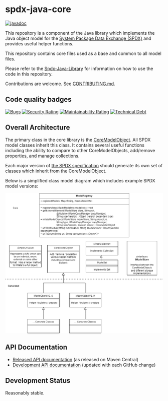 # spdx-java-core

[![javadoc](https://javadoc.io/badge2/org.spdx/spdx-java-core/javadoc.svg)](https://javadoc.io/doc/org.spdx/spdx-java-core)
 
This repository is a component of the Java library which implements the Java object model for the [System Package Data Exchange (SPDX)](https://spdx.dev/) and provides useful helper functions.

This repository contains core files used as a base and common to all model files.

Please refer to the [Spdx-Java-Library](https://github.com/spdx/spdx-java-Library) for information on how to use the code in this repository.

Contributions are welcome.  See [CONTRIBUTING.md](CONTRIBUTING.md).

## Code quality badges

[![Bugs](https://sonarcloud.io/api/project_badges/measure?project=spdx-java-core&metric=bugs)](https://sonarcloud.io/dashboard?id=spdx-java-core)
[![Security Rating](https://sonarcloud.io/api/project_badges/measure?project=spdx-java-core&metric=security_rating)](https://sonarcloud.io/dashboard?id=spdx-java-core)
[![Maintainability Rating](https://sonarcloud.io/api/project_badges/measure?project=spdx-java-core&metric=sqale_rating)](https://sonarcloud.io/dashboard?id=spdx-java-core)
[![Technical Debt](https://sonarcloud.io/api/project_badges/measure?project=spdx-java-core&metric=sqale_index)](https://sonarcloud.io/dashboard?id=spdx-java-core)

## Overall Architecture

The primary class in the core library is the [CoreModelObject](https://spdx.github.io/spdx-java-core/org/spdx/core/CoreModelObject.html).  All SPDX model classes inherit this class.  It contains several useful functions including the ability to compare to other CoreModelObjects, add/remove properties, and manage collections.

Each major version of [the SPDX specification](https://spdx.org/specifications) should generate its own set of classes which inherit from the CoreModelObject.

Below is a simplified class model diagram which includes example SPDX model versions:

[![Simplified Class Diagram](ClassDiagram.drawio.png)](ClassDiagram.drawio.png)

## API Documentation

- [Released API documentation](https://javadoc.io/doc/org.spdx/spdx-java-core) (as released on Maven Central)
- [Development API documentation](https://spdx.github.io/spdx-java-core/) (updated with each GitHub change)

## Development Status

Reasonably stable.
